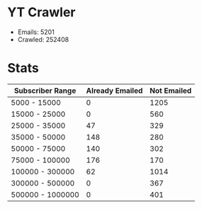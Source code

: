 # YT Crawler
- Emails: 5201
- Crawled: 252408

# Stats
| Subscriber Range  | Already Emailed | Not Emailed |
|-------|-------|-------|
| 5000 - 15000 | 0 | 1205 |
| 15000 - 25000 | 0 | 560 |
| 25000 - 35000 | 47 | 329 |
| 35000 - 50000 | 148 | 280 |
| 50000 - 75000 | 140 | 302 |
| 75000 - 100000 | 176 | 170 |
| 100000 - 300000 | 62 | 1014 |
| 300000 - 500000 | 0 | 367 |
| 500000 - 1000000 | 0 | 401 |
